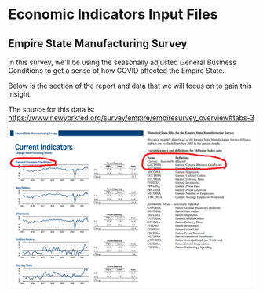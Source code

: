 # Economic Indicators Input Files

## Empire State Manufacturing Survey

In this survey, we'll be using the seasonally adjusted General Business Conditions to get a sense of how COVID affected the Empire State.

Below is the section of the report and data that we will focus on to gain this insight.

The source for this data is:
<https://www.newyorkfed.org/survey/empire/empiresurvey_overview#tabs-3>

![View](Input_Images/Empire_State_Manufacturing_Survey.png)